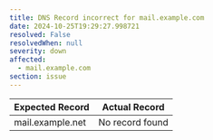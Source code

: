 ```yaml
---
title: DNS Record incorrect for mail.example.com
date: 2024-10-25T19:29:27.998721
resolved: False
resolvedWhen: null
severity: down
affected:
  - mail.example.com
section: issue
---
```


| Expected Record  | Actual Record  |
|------------------|----------------|
| mail.example.net | No record found |
